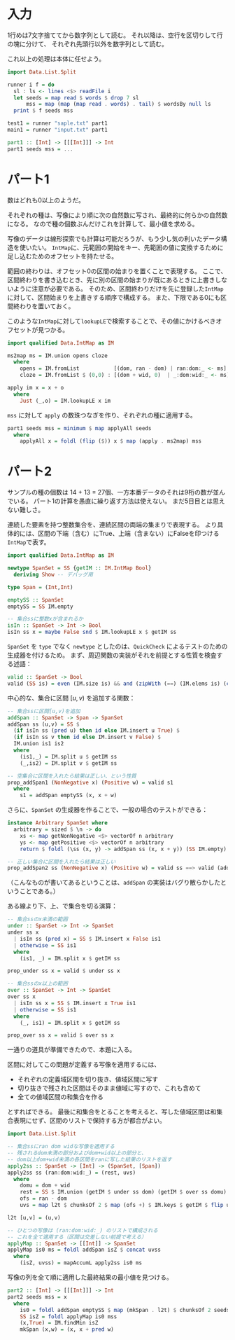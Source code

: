 # 入力

1行めは7文字捨ててから数字列として読む。
それ以降は、空行を区切りして行の塊に分けて、
それぞれ先頭行以外を数字列として読む。

これ以上の処理は本体に任せよう。

```haskell
import Data.List.Split

runner i f = do
  sl : ls <- lines <$> readFile i
  let seeds = map read $ words $ drop 7 sl
      mss = map (map (map read . words) . tail) $ wordsBy null ls
  print $ f seeds mss

test1 = runner "saple.txt" part1
main1 = runner "input.txt" part1

part1 :: [Int] -> [[[Int]]] -> Int
part1 seeds mss = ...
```

# パート1

数はどれも0以上のようだ。

それぞれの種は、写像により順に次の自然数に写され、最終的に何らかの自然数になる。
なので種の個数ぶんだけこれを計算して、最小値を求める。

写像のデータは線形探索でも計算は可能だろうが、もう少し気の利いたデータ構造を使いたい。
`IntMap`に、元範囲の開始をキー、先範囲の値に変換するために足し込むためのオフセットを持たせる。

範囲の終わりは、オフセット0の区間の始まりを置くことで表現する。
ここで、区間終わりを書き込むとき、先に別の区間の始まりが既にあるときに上書きしないように注意が必要である。
そのため、区間終わりだけを先に登録した`IntMap`に対して、区間始まりを上書きする順序で構成する。
また、下限である0にも区間終わりを置いておく。

このような`IntMap`に対して`lookupLE`で検索することで、その値にかけるべきオフセットが見つかる。

```haskell
import qualified Data.IntMap as IM

ms2map ms = IM.union opens cloze
  where
    opens = IM.fromList           [(dom, ran - dom) | ran:dom:_ <- ms]
    cloze = IM.fromList $ (0,0) : [(dom + wid, 0)  | _:dom:wid:_ <- ms]

apply im x = x + o
  where
    Just (_,o) = IM.lookupLE x im
```

`mss` に対して `apply` の数珠つなぎを作り、それぞれの種に適用する。

```haskell
part1 seeds mss = minimum $ map applyAll seeds
  where
    applyAll x = foldl (flip ($)) x $ map (apply . ms2map) mss
```

# パート2

サンプルの種の個数は 14 + 13 = 27個、一方本番データのそれは9桁の数が並んでいる。
パート1の計算を愚直に繰り返す方法は使えない。
まだ5日目とは思えない難しさ。

連続した要素を持つ整数集合を、連続区間の両端の集まりで表現する。
より具体的には、区間の下端（含む）にTrue、上端（含まない）にFalseを印つける`IntMap`で表す。

```haskell
import qualified Data.IntMap as IM

newtype SpanSet = SS {getIM :: IM.IntMap Bool}
  deriving Show -- デバッグ用

type Span = (Int,Int)

emptySS :: SpanSet
emptySS = SS IM.empty

-- 集合ssに整数xが含まれるか
isIn :: SpanSet -> Int -> Bool
isIn ss x = maybe False snd $ IM.lookupLE x $ getIM ss
```

`SpanSet` を `type` でなく `newtype` としたのは、`QuickCheck` によるテストのための生成器を付けるため。
まず、周辺関数の実装がそれを前提とする性質を検査する述語：

```haskell
valid :: SpanSet -> Bool
valid (SS is) = even (IM.size is) && and (zipWith (==) (IM.elems is) (cycle [True, False]))
```

中心的な、集合に区間 $[u,v)$ を追加する関数：

```haskell
-- 集合ssに区間[u,v)を追加
addSpan :: SpanSet -> Span -> SpanSet
addSpan ss (u,v) = SS $
  (if isIn ss (pred u) then id else IM.insert u True) $
  (if isIn ss v then id else IM.insert v False) $
  IM.union is1 is2
  where
    (is1,_) = IM.split u $ getIM ss
    (_,is2) = IM.split v $ getIM ss

-- 空集合に区間を入れたら結果は正しい、という性質
prop_addSpan1 (NonNegative x) (Positive w) = valid s1
  where
    s1 = addSpan emptySS (x, x + w)
```

さらに、`SpanSet` の生成器を作ることで、一般の場合のテストができる：

```haskell
instance Arbitrary SpanSet where
  arbitrary = sized $ \n -> do
    xs <- map getNonNegative <$> vectorOf n arbitrary
    ys <- map getPositive <$> vectorOf n arbitrary
    return $ foldl (\ss (x, y) -> addSpan ss (x, x + y)) (SS IM.empty) $ zip xs ys

-- 正しい集合に区間を入れたら結果は正しい
prop_addSpan2 ss (NonNegative x) (Positive w) = valid ss ==> valid (addSpan ss (x, x + w))
```

（こんなものが書いてあるということは、`addSpan` の実装はバグり散らかしたということである。）

ある線より下、上、で集合を切る演算：

```haskell
-- 集合ssのx未満の範囲
under :: SpanSet -> Int -> SpanSet
under ss x
  | isIn ss (pred x) = SS $ IM.insert x False is1
  | otherwise = SS is1
  where
    (is1, _) = IM.split x $ getIM ss

prop_under ss x = valid $ under ss x

-- 集合ssのx以上の範囲
over :: SpanSet -> Int -> SpanSet
over ss x
  | isIn ss x = SS $ IM.insert x True is1
  | otherwise = SS is1
  where
    (_, is1) = IM.split x $ getIM ss

prop_over ss x = valid $ over ss x
```

一通りの道具が準備できたので、本題に入る。

区間に対してこの問題が定義する写像を適用するには、
- それぞれの定義域区間を切り抜き、値域区間に写す
- 切り抜きで残された区間はそのまま値域に写すので、これも含めて
- 全ての値域区間の和集合を作る

とすればできる。
最後に和集合をとることを考えると、写した値域区間は和集合表現にせず、区間のリストで保持する方が都合がよい。

```haskell
import Data.List.Split

-- 集合ssにran dom widな写像を適用する
-- 残されるdom未満の部分およびdom+wid以上の部分と、
-- dom以上dom+wid未満の各区間をranに写した結果のリストを返す
apply2ss :: SpanSet -> [Int] -> (SpanSet, [Span])
apply2ss ss (ran:dom:wid:_) = (rest, uvs)
  where
    domu = dom + wid
    rest = SS $ IM.union (getIM $ under ss dom) (getIM $ over ss domu)
    ofs = ran - dom
    uvs = map l2t $ chunksOf 2 $ map (ofs +) $ IM.keys $ getIM $ flip under domu $ over ss dom

l2t [u,v] = (u,v)

-- ひとつの写像は (ran:dom:wid:_) のリストで構成される
-- これを全て適用する（区間は交差しない前提で考える）
applyMap :: SpanSet -> [[Int]] -> SpanSet
applyMap is0 ms = foldl addSpan isZ $ concat uvss
  where
    (isZ, uvss) = mapAccumL apply2ss is0 ms
```

写像の列を全て順に適用した最終結果の最小値を見つける。

```haskell
part2 :: [Int] -> [[[Int]]] -> Int
part2 seeds mss = x
  where
    is0 = foldl addSpan emptySS $ map (mkSpan . l2t) $ chunksOf 2 seeds
    SS isZ = foldl applyMap is0 mss
    (x,True) = IM.findMin isZ
    mkSpan (x,w) = (x, x + pred w)
```
